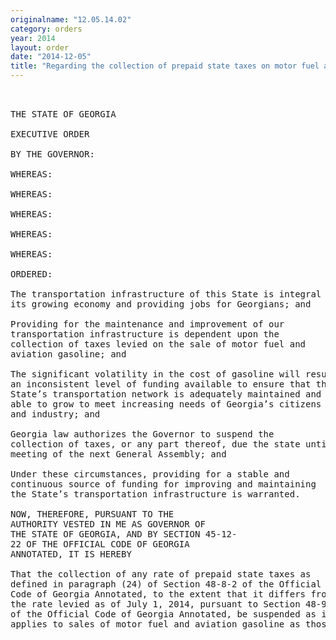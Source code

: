 ```yaml
---
originalname: "12.05.14.02"
category: orders
year: 2014
layout: order
date: "2014-12-05"
title: "Regarding the collection of prepaid state taxes on motor fuel and aviation gasoline"
---
```

<pre>
 

THE STATE OF GEORGIA

EXECUTIVE ORDER

BY THE GOVERNOR:

WHEREAS:

WHEREAS:

WHEREAS:

WHEREAS:

WHEREAS:

ORDERED:

The transportation infrastructure of this State is integral to
its growing economy and providing jobs for Georgians; and

Providing for the maintenance and improvement of our
transportation infrastructure is dependent upon the
collection of taxes levied on the sale of motor fuel and
aviation gasoline; and

The significant volatility in the cost of gasoline will result in
an inconsistent level of funding available to ensure that the
State’s transportation network is adequately maintained and
able to grow to meet increasing needs of Georgia’s citizens
and industry; and

Georgia law authorizes the Governor to suspend the
collection of taxes, or any part thereof, due the state until the
meeting of the next General Assembly; and

Under these circumstances, providing for a stable and
continuous source of funding for improving and maintaining
the State’s transportation infrastructure is warranted.

NOW, THEREFORE, PURSUANT TO THE
AUTHORITY VESTED IN ME AS GOVERNOR OF
THE STATE OF GEORGIA, AND BY SECTION 45-12-
22 OF THE OFFICIAL CODE OF GEORGIA
ANNOTATED, IT IS HEREBY

That the collection of any rate of prepaid state taxes as
defined in paragraph (24) of Section 48-8-2 of the Official
Code of Georgia Annotated, to the extent that it differs from
the rate levied as of July 1, 2014, pursuant to Section 48-9-14
of the Official Code of Georgia Annotated, be suspended as it
applies to sales of motor fuel and aviation gasoline as those

</pre>
